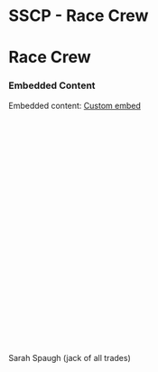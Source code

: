 # SSCP - Race Crew

# Race Crew

### Embedded Content

Embedded content: [Custom embed]()

<iframe width="100%" height="400" src="" frameborder="0"></iframe>

Sarah Spaugh (jack of all trades)

